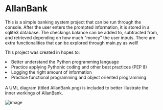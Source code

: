 # AllanBank
This is a simple banking system project that can be run through the console.
After the user enters the prompted information, it is stored in a sqlite3 database.
The checkings balance can be added to, subtracted from, and retrieved depending on how much "money" the user inputs.
There are extra functionalities that can be explored through main.py as well!

This project was created in hopes to:
<li>Better understand the Python programming language</li>
<li>Practice applying Pythonic coding and other best practices (PEP 8)</li>
<li>Logging the right amount of information</li>
<li>Practice functional programming and object oriented programming</li>
<br>
A UML diagram (titled AllanBank.png) is included to better illustrate the inner workings of AllanBank.

![image](https://user-images.githubusercontent.com/84660320/185974593-c9a80f04-142b-4c6b-9235-80cea669d8ce.png)
